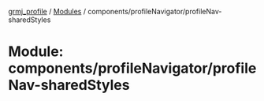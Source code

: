 [grmj_profile](../README.md) / [Modules](../modules.md) / components/profileNavigator/profileNav-sharedStyles

# Module: components/profileNavigator/profileNav-sharedStyles
